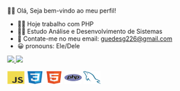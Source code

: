 🙋‍♂️ Olá, Seja bem-vindo ao meu perfil! 

- 👨‍💻 Hoje trabalho com PHP
- 👨‍🎓 Estudo Análise e Desenvolvimento de Sistemas
- 📩 Contate-me no meu email: guedesg226@gmail.com
- 😀 pronouns: Ele/Dele

<div>
    <a href="https://github.com/guilherme">
    <img heigth="180em" src="https://github-readme-stats.vercel.app/api?username=GuilhermeGuede&show_icons=true&theme=dracula&include_all_commits=true&count_private=true"/>
    <img heigth="180em" src="https://github-readme-stats.vercel.app/api/top-langs/?username=GuilhermeGuede&layout=compact&langs_count=16&theme=dracula"/>
</div>

<div style="display: inline-block"><br>
    <img aling="center" height="30" width="40" src="https://raw.githubusercontent.com/devicons/devicon/master/icons/javascript/javascript-original.svg">
    <img aling="center" height="30" width="40" src="https://raw.githubusercontent.com/devicons/devicon/master/icons/css3/css3-original.svg">
    <img aling="center" height="30" width="40" src="https://raw.githubusercontent.com/devicons/devicon/master/icons/html5/html5-original.svg">
    <img aling="center" height="30" width="40" src="https://raw.githubusercontent.com/devicons/devicon/master/icons/php/php-original.svg">
    <img aling="center" height="30" width="40" src="https://raw.githubusercontent.com/devicons/devicon/master/icons/mysql/mysql-original.svg">
</div>

##

